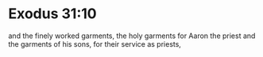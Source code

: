 # Exodus 31:10

and the finely worked garments, the holy garments for Aaron the priest and the garments of his sons, for their service as priests,
